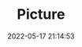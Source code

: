 ---
weight: 1
images:
- /images/edited/35.jpeg
title: Picture
date: 2022-05-17 21:14:53
tags:
- luminar
- work
---